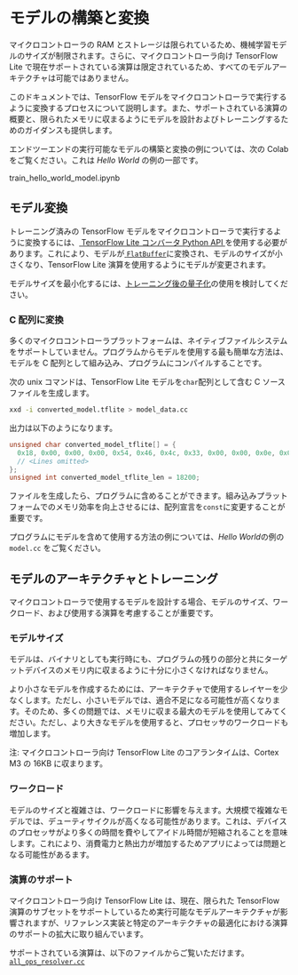 # モデルの構築と変換

マイクロコントローラの RAM とストレージは限られているため、機械学習モデルのサイズが制限されます。さらに、マイクロコントローラ向け TensorFlow Lite で現在サポートされている演算は限定されているため、すべてのモデルアーキテクチャは可能ではありません。

このドキュメントでは、TensorFlow モデルをマイクロコントローラで実行するように変換するプロセスについて説明します。また、サポートされている演算の概要と、限られたメモリに収まるようにモデルを設計およびトレーニングするためのガイダンスも提供します。

エンドツーエンドの実行可能なモデルの構築と変換の例については、次の Colab をご覧ください。これは <em>Hello World</em> の例の一部です。

train_hello_world_model.ipynb

## モデル変換

トレーニング済みの TensorFlow モデルをマイクロコントローラで実行するように変換するには、[ TensorFlow Lite コンバータ Python API ](https://www.tensorflow.org/lite/models/convert/)を使用する必要があります。これにより、モデルが[ `FlatBuffer`](https://google.github.io/flatbuffers/)に変換され、モデルのサイズが小さくなり、TensorFlow Lite 演算を使用するようにモデルが変更されます。

モデルサイズを最小化するには、[トレーニング後の量子化](https://www.tensorflow.org/lite/performance/post_training_quantization)の使用を検討してください。

### C 配列に変換

多くのマイクロコントローラプラットフォームは、ネイティブファイルシステムをサポートしていません。プログラムからモデルを使用する最も簡単な方法は、モデルを C 配列として組み込み、プログラムにコンパイルすることです。

次の unix コマンドは、TensorFlow Lite モデルを`char`配列として含む C ソースファイルを生成します。

```bash
xxd -i converted_model.tflite > model_data.cc
```

出力は以下のようになります。

```c
unsigned char converted_model_tflite[] = {
  0x18, 0x00, 0x00, 0x00, 0x54, 0x46, 0x4c, 0x33, 0x00, 0x00, 0x0e, 0x00,
  // <Lines omitted>
};
unsigned int converted_model_tflite_len = 18200;
```

ファイルを生成したら、プログラムに含めることができます。組み込みプラットフォームでのメモリ効率を向上させるには、配列宣言を`const`に変更することが重要です。

プログラムにモデルを含めて使用する方法の例については、<em>Hello World</em>の例の<a> <code>model.cc</code></a>  をご覧ください。

## モデルのアーキテクチャとトレーニング

マイクロコントローラで使用するモデルを設計する場合、モデルのサイズ、ワークロード、および使用する演算を考慮することが重要です。

### モデルサイズ

モデルは、バイナリとしても実行時にも、プログラムの残りの部分と共にターゲットデバイスのメモリ内に収まるように十分に小さくなければなりません。

より小さなモデルを作成するためには、アーキテクチャで使用するレイヤーを少なくします。ただし、小さいモデルでは、適合不足になる可能性が高くなります。そのため、多くの問題では、メモリに収まる最大のモデルを使用してみてください。ただし、より大きなモデルを使用すると、プロセッサのワークロードも増加します。

注: マイクロコントローラ向け TensorFlow Lite のコアランタイムは、Cortex M3 の 16KB に収まります。

### ワークロード

モデルのサイズと複雑さは、ワークロードに影響を与えます。大規模で複雑なモデルでは、デューティサイクルが高くなる可能性があります。これは、デバイスのプロセッサがより多くの時間を費やしてアイドル時間が短縮されることを意味します。これにより、消費電力と熱出力が増加するためアプリによっては問題となる可能性があるます。

### 演算のサポート

マイクロコントローラ向け TensorFlow Lite は、現在、限られた TensorFlow 演算のサブセットをサポートしているため実行可能なモデルアーキテクチャが影響されますが、リファレンス実装と特定のアーキテクチャの最適化における演算のサポートの拡大に取り組んでいます。

サポートされている演算は、以下のファイルからご覧いただけます。[`all_ops_resolver.cc`](https://github.com/tensorflow/tflite-micro/blob/main/tensorflow/lite/micro/all_ops_resolver.cc)
